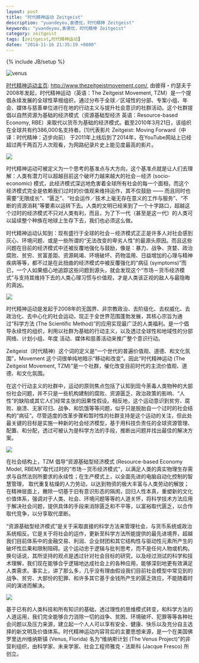 ```yaml
---
layout: post
title: "时代精神运动 Zeitgeist"
description: "yuandeyou,袁德优，时代精神 Zeitgeist"
keywords: "yuandeyou,袁德优，时代精神 Zeitgeist"
category: zeitgeist
tags: [zeitgeist,时代精神运动]
datee: "2014-11-16 21:35:19 +0800"
---
```

{% include JB/setup %}

![venus](http://thevenusproject.com/images/hdslides/homepage/cities02.jpg.pagespeed.ce.CDyFLYu9HS.jpg)

<!-- more -->

[时代精神运动主页](http://www.thezeitgeistmovement.com/): http://www.thezeitgeistmovement.com/, 由彼得・约瑟夫于2008年发起，时代精神运动（英语：The Zeitgeist Movement, TZM）是一个提倡永续发展的全球性草根组织，通过分布于全球／区域性的分部、专案小组、年会、媒体与慈善单位进行在地的行动主义与提升社会意识的社群活动。这个社群提倡以自然资源为基础的经济模式（资源基础型经济 英语：Resource-based Economy, RBE）来取代以货币为基础的经济模式。截至2010年3月21日，该组织在全球共有约386,000名支持者。[1]代表影片 Zeitgeist: Moving Forward（中译：时代精神：迈步向前） 于2011年上线后到了2014年，在YouTube网站上已经超过两千两百万人次观看，为网路纪录片史上能见度最高的影片。

![](http://www.thevenusproject.com/images/hdslides/cities_in_the_sea/seacity03.jpg)

时代精神运动可被定义为一个思考的基准点与大方向，这个基准点就是让人们去理解：人类有潜力可以超越目前这个破坏力越来越大的社会－经济 (socio-economic) 模式，此经济模式深远地危害着全球所有社会的每一个面相，而这个经济模式完全是依赖我们过时的价值观来维持运作，其不仅鼓励 —— 而且同时也需要“无限成长”、“匮乏”、“社会运作／技术上毫无存在意义的工作与服务”、“不断的资源消耗”等要素以运转下去。人类的文明已经来到了一个十字路口，超越这个过时的经济模式不只对人类有利，而且，为了下一代（甚至是这一代）的人类可以延续整个种族在地球上生存下去，我们也必须这么做。

时代精神运动认知到：现有盛行于全球的社会－经济模式正正是许多人对社会感到灰心、环境问题、或是一些所谓的“无法改变的卑劣人性”的最源头原因。而且这些问题在目前的经济模式中还被反覆地强化与鼓励，像是：暴力、战争、贪婪、政治腐败、贫穷、贫富差距、资源耗竭、环境破坏、药物滥用、日益增加的心理与精神疾病等等，都不过是在此扭曲的经济模式中被反覆强化的“病征 (symptoms)”而已，一个人如果细心地追踪这些问题到源头，就会发现这个“市场－货币经济模式”与支持其维持下去的人类心理习惯与价值观，才是人类该正视的敌人与最隐晦的真凶。

![](http://www.thevenusproject.com/images/hdslides/city_systems/xcities13.jpg.pagespeed.ic.bM89vY8ID4.jpg)

时代精神运动是发起于2008年的无国界、非宗教政治、去阶级化、去权威化、去政治化、去中心化的社会运动，现正于全世界范围蓬勃发展，其核心宗旨为通过“科学方法 (The Scientific Method)”的应用实现最广泛的人类福利。是一个倡导永续性的组织，利用以社群为基础的行动主义，以及透过全球性和地域性的分部网络、计划小组、年度 活动、媒体和慈善活动来推广整个意识行动。

Zeitgeist（时代精神）这个词的定义是“一个世代的普遍价值观、道德、和文化氛围”，Movement 这个词很单纯地暗示“移动和改变”。因此“时代精神运动 (The Zeitgeist Movement, TZM)”是一个社群，催化改变目前时代的主流价值观、道德、和文化氛围。

在这个行动主义的社群中，运动的原则焦点包括了认知到现今荼毒人类物种的大部份社会问题，并不只是一些机构建制的腐败、资源匮乏、政治政策的影响、“人性”的缺陷或其它人们经常主张的因果性假设。相反地，这个运动意识到贫穷、腐败、崩溃、无家可归、战争、和饥饿等等问题，似乎只是脱胎自一个过时的社会结构的“病征”。尽管适度的改革步骤和暂时性的社群支持是这个运动的关注，但此处最关键的目标是实施一种新的社会经济模型，基于用科技负责任的全球资源管理、配置、和分配，透过可被认为是科学方法的手段，推断出问题并找出最佳的解决方案。

![](http://thevenusproject.com/images/hdslides/homepage/xseacity10.jpg.pagespeed.ic.QNsGP2gr5L.jpg)

在社会结构上，TZM 倡导“资源基础型经济模式 (Resource-based Economy Model, RBEM)”取代过时的“市场－货币经济模式”，以满足人类的真实物理生存需求与自然法则所要求的永续性；在生产模式上，以全面先进的电脑自动化控制的智慧管理， 取代重复枯燥的­人力劳动，以达到物资的极大丰富与人类劳动的解放；在精神层面上，撇除一切基于旧有意识形态的隔阂，回归人性本真，重塑新的文化 价值体系，强调对于人类、社会、环境问题等等的人道关怀，将科学技术方法应用于解决社会问题，提供具体的手段来消除匮乏和不平等，以富裕取代匮乏，以合作取代竞争，以分享取代垄断。

“资源基础型经济模式”是关于采取直接的科学方法来管理社会，与货币系统或政治系统相反。它是关于将社会的运作，更新至科学方法所能提供的最先进境界，超越我们目前体系中的金融交易、利润、企业财团和其它结构性与驱动性元素所产生的破坏性后果和限制阻碍。这个运动忠于逻辑与批判思考，而不是任何人物或机构。换句话说，其所坚持的观点是透过针对社会目标的研究，以及经过测试的科学和技术理解，我们现在能够合乎逻辑地达成社会上的各种应用，能够深刻地更有效满足人类需求。事实上，讲了那么多，几乎没有理由假设我们目前社会模型中常见到的战争、贫穷、大部份的犯罪、和许多其它基于金钱所产生的匮乏效应，不能随着时间的演进而解决。

![](http://thevenusproject.com/images/hdslides/city_systems/cities20p.jpg.pagespeed.ce.y9BkG_SLQx.jpg)

基于已有的人类科技和所有知识的基础，透过理性的思维模式转变，和科学方法的人道运用，我们完全能够合力消除一切的战争、贫困、环境破坏、犯罪等等各种社 会问题以及压力来源，建立起一个人人可以享有安全、健康、快乐以及充分自主选择的新文明及价值体系。时代精神运动内容背后的主要思想来源，是一个在美国佛罗里达州维纳斯镇 (Venus, Florida) 名为“维纳斯计划 (The Venus Project)”的非营利组织，由科学家、未来学家、社会工程师雅克・法斯科 (Jacque Fresco) 所创立。

